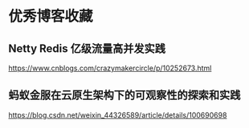 # 优秀博客收藏

## Netty Redis 亿级流量高并发实践
https://www.cnblogs.com/crazymakercircle/p/10252673.html

##  蚂蚁金服在云原生架构下的可观察性的探索和实践 

 https://blog.csdn.net/weixin_44326589/article/details/100690698 

